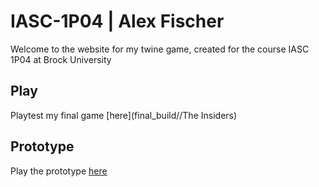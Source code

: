 # IASC-1P04 | Alex Fischer

Welcome to the website for my twine game, created for the course IASC 1P04 at Brock University

## Play

Playtest my final game [here](final_build//The Insiders)

## Prototype

Play the prototype [here](prototype/TheInsidersPrototype)
